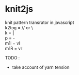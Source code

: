 # knit2js
knit pattern transrator in javascript  
k2tog = //  or \\  
k = |  
p = -   
m1l = vl  
m1R = vr  

TODO :  
 - take account of yarn tension
